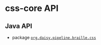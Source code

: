 # css-core API

## Java API

- package <a href="java/org/daisy/pipeline/braille/css/" class="apidoc"><code>org.daisy.pipeline.braille.css</code></a>


<link rev="dp2:doc" href="./"/>
<link rel="rdf:type" href="http://www.daisy.org/ns/pipeline/apidoc"/>
